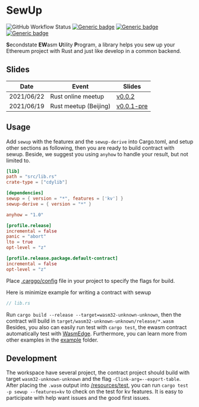# SewUp

![GitHub Workflow Status](https://img.shields.io/github/workflow/status/second-state/SewUp/CI)
[![Generic badge](https://img.shields.io/badge/crate.io-0.0.2-green.svg)](https://crates.io/search?q=sewup)
[![Generic badge](https://img.shields.io/badge/SewUpDoc-main-green.svg)](https://second-state.github.io/SewUp/sewup/)
[![Generic badge](https://img.shields.io/badge/SewUpDeriveDoc-main-green.svg)](https://second-state.github.io/SewUp/sewup_derive/)

**S**econdstate **EW**asm **U**tility **P**rogram, a library helps you sew up your Ethereum project with Rust and just like develop in a common backend.

## Slides
| Date       | Event                 | Slides                                                      |
|------------|-----------------------|-------------------------------------------------------------|
| 2021/06/22 | Rust online meetup    | [v0.0.2](https://slides.com/yanganto/ethereum-wasm-in-rust) |
| 2021/06/19 | Rust meetup (Beijing) | [v0.0.1-pre](https://slides.com/yanganto/sewup)             |

## Usage
Add `sewup` with the featurex and the `sewup-derive` into Cargo.toml, and setup other sections
as following, then you are ready to build contract with sewup.
Beside, we suggest you using `anyhow` to handle your result, but not limited to.

```toml
[lib]
path = "src/lib.rs"
crate-type = ["cdylib"]

[dependencies]
sewup = { version = "*", features = ['kv'] }
sewup-derive = { version = "*" }

anyhow = "1.0"

[profile.release]
incremental = false
panic = "abort"
lto = true
opt-level = "z"

[profile.release.package.default-contract]
incremental = false
opt-level = "z"
```
Place [.carggo/config](./examples/hello-contract/.cargo/config) file in your project to specify the flags for build.

Here is minimize example for writing a contract with sewup
```rust
// lib.rs


```

Run `cargo build --release --target=wasm32-unknown-unknown`, then the contract will build in `target/wasm32-unknown-unknown/release/*.wasm`
Besides, you also can easily run test with `cargo test`, the ewasm contract automatically test with [WasmEdge](https://github.com/WasmEdge/WasmEdge).
Furthermore, you can learn more from other examples in the [example](./examples/) folder.

## Development
The workspace have several project, the contract project should build with target `wasm32-unknown-unknown` and the flag `-Clink-arg=--export-table`.
After placing the `.wasm` output into [/resources/test](./resources/test), you can run `cargo test -p sewup --features=kv` to check on the test for kv features.
It is easy to participate with help want issues and the good first issues.
